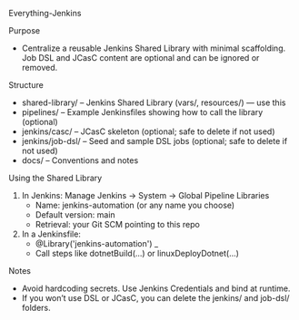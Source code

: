 Everything-Jenkins

Purpose
- Centralize a reusable Jenkins Shared Library with minimal scaffolding. Job DSL and JCasC content are optional and can be ignored or removed.

Structure
- shared-library/ – Jenkins Shared Library (vars/, resources/) — use this
- pipelines/ – Example Jenkinsfiles showing how to call the library (optional)
- jenkins/casc/ – JCasC skeleton (optional; safe to delete if not used)
- jenkins/job-dsl/ – Seed and sample DSL jobs (optional; safe to delete if not used)
- docs/ – Conventions and notes

Using the Shared Library
1) In Jenkins: Manage Jenkins → System → Global Pipeline Libraries
	- Name: jenkins-automation (or any name you choose)
	- Default version: main
	- Retrieval: your Git SCM pointing to this repo
2) In a Jenkinsfile:
	- @Library('jenkins-automation') _
	- Call steps like dotnetBuild(...) or linuxDeployDotnet(...)

Notes
- Avoid hardcoding secrets. Use Jenkins Credentials and bind at runtime.
- If you won’t use DSL or JCasC, you can delete the jenkins/ and job-dsl/ folders.
